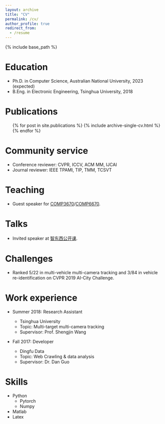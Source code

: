 ```yaml
---
layout: archive
title: "CV"
permalink: /cv/
author_profile: true
redirect_from:
  - /resume
---
```


{% include base_path %}

Education
======
* Ph.D. in Computer Science, Australian National University, 2023 (expected)
* B.Eng. in Electronic Engineering, Tsinghua University, 2018


Publications
======
  <ul>{% for post in site.publications %}
    {% include archive-single-cv.html %}
  {% endfor %}</ul>
  
  
Community service
======
*	Conference reviewer: CVPR, ICCV, ACM MM, IJCAI
* Journal reviewer: IEEE TPAMI, TIP, TMM, TCSVT

Teaching
======
* Guest speaker for [COMP3670](https://programsandcourses.anu.edu.au/2021/course/comp3670)/[COMP6670](https://programsandcourses.anu.edu.au/2021/course/comp6670).
  <!-- <ul>{% for post in site.teaching %}
    {% include archive-single-cv.html %}
  {% endfor %}</ul> -->
  
Talks
======
* Invited speaker at [智东西公开课](https://mp.weixin.qq.com/s/MyUFoQAbnCh7gVN-TgabGQ).
  <!-- <ul>{% for post in site.talks %}
    {% include archive-single-talk-cv.html %}
  {% endfor %}</ul> -->

Challenges
======
* Ranked 5/22 in multi-vehicle multi-camera tracking and 3/84 in vehicle re-identification on CVPR 2019 AI-City Challenge.

Work experience
======
* Summer 2018: Research Assistant
  * Tsinghua University
  * Topic: Multi-target multi-camera tracking
  * Supervisor: Prof. Shengjin Wang

* Fall 2017: Developer
  * Dingfu Data
  * Topic: Web Crawling & data analysis
  * Supervisor: Dr. Dan Guo
  
Skills
======
* Python
  * Pytorch
  * Numpy
* Matlab
* Latex